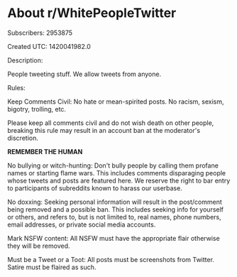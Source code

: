 # About r/WhitePeopleTwitter

Subscribers: 2953875

Created UTC: 1420041982.0

Description:

People tweeting stuff. We allow tweets from anyone.

Rules:

Keep Comments Civil: No hate or mean-spirited posts. No racism, sexism, bigotry, trolling, etc.

Please keep all comments civil and do not wish death on other people, breaking this rule may result in an account ban at the moderator's discretion. 

**REMEMBER THE HUMAN**

No bullying or witch-hunting: Don't bully people by calling them profane names or starting flame wars. This includes comments disparaging people whose tweets and posts are featured here. We reserve the right to bar entry to participants of subreddits known to harass our userbase.

No doxxing: Seeking personal information will result in the post/comment being removed and a possible ban. This includes seeking info for yourself or others, and refers to, but is not limited to, real names, phone numbers, email addresses, or private social media accounts.

Mark NSFW content: All NSFW must have the appropriate flair otherwise they will be removed.

Must be a Tweet or a Toot: All posts must be screenshots from Twitter. Satire must be flaired as such.


